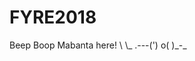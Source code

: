 # FYRE2018

Beep Boop Mabanta here!
            \\
             \\_
          .---(')
   	     o( )_-\_